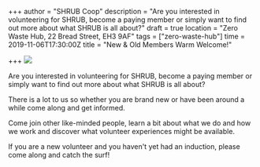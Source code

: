 +++
author = "SHRUB Coop"
description = "Are you interested in volunteering for SHRUB, become a paying member or simply want to find out more about what SHRUB is all about?"
draft = true
location = "Zero Waste Hub, 22 Bread Street, EH3 9AF"
tags = ["zero-waste-hub"]
time = 2019-11-06T17:30:00Z
title = "New & Old Members Warm Welcome!"

+++
![](https://res.cloudinary.com/shrub-co-op/image/upload/v1568672708/shrubcoop.org/media/69089116_3549079121784349_1585714982383779840_n_tvvjxw.jpg)

Are you interested in volunteering for SHRUB, become a paying member or simply want to find out more about what SHRUB is all about?

There is a lot to us so whether you are brand new or have been around a while come along and get informed.

Come join other like-minded people, learn a bit about what we do and how we work and discover what volunteer experiences might be available.

If you are a new volunteer and you haven't yet had an induction, please come along and catch the surf!